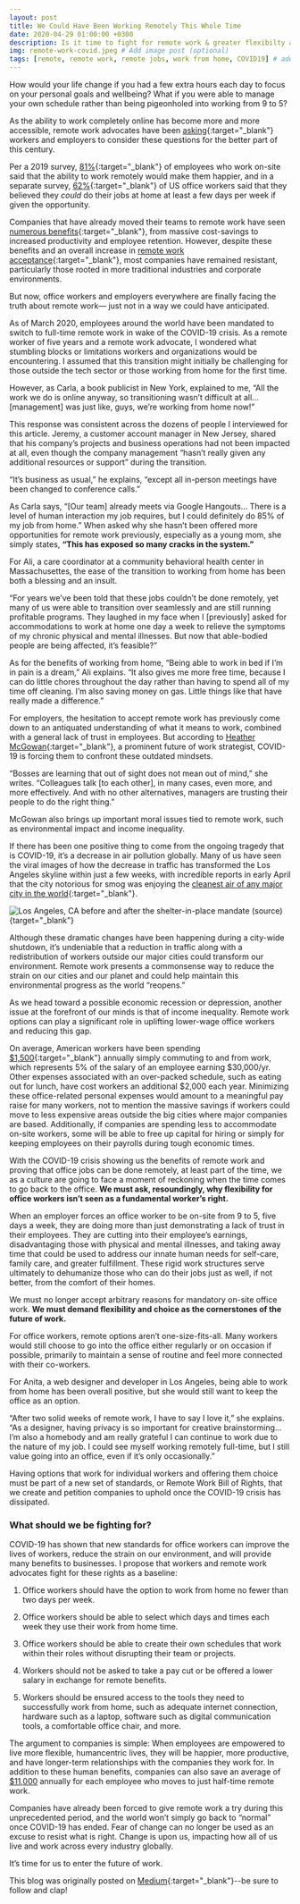```yaml
---
layout: post
title: We Could Have Been Working Remotely This Whole Time
date: 2020-04-29 01:00:00 +0300
description: Is it time to fight for remote work & greater flexibilty as a worker's right? # Add post description (optional)
img: remote-work-covid.jpeg # Add image post (optional)
tags: [remote, remote work, remote jobs, work from home, COVID19] # add tag
---
```

How would your life change if you had a few extra hours each day to focus on your personal goals and wellbeing? What if you were able to manage your own schedule rather than being pigeonholed into working from 9 to 5?

As the ability to work completely online has become more and more accessible, remote work advocates have been [asking](https://static1.squarespace.com/static/5a7cd54f80bd5eef27e9fe5b/t/5c13ad318a922d781ced24a5/1544793410946/SFM-Presentation-v3.pdf){:target="_blank"} workers and employers to consider these questions for the better part of this century.

Per a 2019 survey, [81%](https://www.owllabs.com/state-of-remote-work/2019){:target="_blank"} of employees who work on-site said that the ability to work remotely would make them happier, and in a separate survey, [62%](https://www.citrix.com/content/dam/citrix/en_us/documents/other/remote-work-the-talent-crunch.pdf){:target="_blank"} of US office workers said that they believed they *could* do their jobs at home at least a few days per week if given the opportunity.

Companies that have already moved their teams to remote work have seen [numerous benefits](https://www.forbes.com/sites/laurelfarrer/2020/02/12/top-5-benefits-of-remote-work-for-companies/#6730d97416c8){:target="_blank"}, from massive cost-savings to increased productivity and employee retention. However, despite these benefits and an overall increase in [remote work acceptance](https://buffer.com/state-of-remote-work-2019#){:target="_blank"}, most companies have remained resistant, particularly those rooted in more traditional industries and corporate environments.

But now, office workers and employers everywhere are finally facing the truth about remote work— just not in a way we could have anticipated.

As of March 2020, employees around the world have been mandated to switch to full-time remote work in wake of the COVID-19 crisis. As a remote worker of five years and a remote work advocate, I wondered what stumbling blocks or limitations workers and organizations would be encountering. I assumed that this transition might initially be challenging for those outside the tech sector or those working from home for the first time.

However, as Carla, a book publicist in New York, explained to me, “All the work we do is online anyway, so transitioning wasn’t difficult at all… [management] was just like, guys, we’re working from home now!”

This response was consistent across the dozens of people I interviewed for this article. Jeremy, a customer account manager in New Jersey, shared that his company’s projects and business operations had not been impacted at all, even though the company management “hasn’t really given any additional resources or support” during the transition.

“It’s business as usual,” he explains, “except all in-person meetings have been changed to conference calls.”

As Carla says, “[Our team] already meets via Google Hangouts… There is a level of human interaction my job requires, but I could definitely do 85% of my job from home.” When asked why she hasn’t been offered more opportunities for remote work previously, especially as a young mom, she simply states, **“This has exposed so many cracks in the system.”**

For Ali, a care coordinator at a community behavioral health center in Massachusettes, the ease of the transition to working from home has been both a blessing and an insult.

“For years we’ve been told that these jobs couldn’t be done remotely, yet many of us were able to transition over seamlessly and are still running profitable programs. They laughed in my face when I [previously] asked for accommodations to work at home one day a week to relieve the symptoms of my chronic physical and mental illnesses. But now that able-bodied people are being affected, it’s feasible?”

As for the benefits of working from home, “Being able to work in bed if I’m in pain is a dream,” Ali explains. “It also gives me more free time, because I can do little chores throughout the day rather than having to spend all of my time off cleaning. I’m also saving money on gas. Little things like that have really made a difference.”

For employers, the hesitation to accept remote work has previously come down to an antiquated understanding of what it means to work, combined with a general lack of trust in employees. But according to [Heather McGowan](https://www-forbes-com.cdn.ampproject.org/c/s/www.forbes.com/sites/heathermcgowan/2020/03/23/the-coronavirus-pandemic-accelerates-the-future-of-work-and-provides-opportunity/amp/){:target="_blank"}, a prominent future of work strategist, COVID-19 is forcing them to confront these outdated mindsets.

“Bosses are learning that out of sight does not mean out of mind,” she writes. “Colleagues talk [to each other], in many cases, even more, and more effectively. And with no other alternatives, managers are trusting their people to do the right thing.”

McGowan also brings up important moral issues tied to remote work, such as environmental impact and income inequality.

If there has been one positive thing to come from the ongoing tragedy that is COVID-19, it’s a decrease in air pollution globally. Many of us have seen the viral images of how the decrease in traffic has transformed the Los Angeles skyline within just a few weeks, with incredible reports in early April that the city notorious for smog was enjoying the [cleanest air of any major city in the world](https://www.mercurynews.com/2020/04/07/coronavirus-las-air-usually-terrible-is-best-in-the-world/){:target="_blank"}.

![Los Angeles, CA before and after the shelter-in-place mandate [(source)](https://www.businessinsider.com/photos-stay-at-home-order-reduced-los-angeles-notorious-smog-2020-4){target="_blank"}](https://cdn-images-1.medium.com/max/2600/1*TbxedJ1MgVOcjWhjkOHrdw.jpeg)

Although these dramatic changes have been happening during a city-wide shutdown, it’s undeniable that a reduction in traffic along with a redistribution of workers outside our major cities could transform our environment. Remote work presents a commonsense way to reduce the strain on our cities and our planet and could help maintain this environmental progress as the world “reopens.”

As we head toward a possible economic recession or depression, another issue at the forefront of our minds is that of income inequality. Remote work options can play a significant role in uplifting lower-wage office workers and reducing this gap.

On average, American workers have been spending [$1,500](http://www.employmentlawdaily.com/index.php/news/survey-finds-american-workers-spend-an-average-of-3000-a-year-on-coffee-and-lunch-at-work/){:target="_blank"} annually simply commuting to and from work, which represents 5% of the salary of an employee earning $30,000/yr. Other expenses associated with an over-packed schedule, such as eating out for lunch, have cost workers an additional $2,000 each year. Minimizing these office-related personal expenses would amount to a meaningful pay raise for many workers, not to mention the massive savings if workers could move to less expensive areas outside the big cities where major companies are based. Additionally, if companies are spending less to accommodate on-site workers, some will be able to free up capital for hiring or simply for keeping employees on their payrolls during tough economic times.

With the COVID-19 crisis showing us the benefits of remote work and proving that office jobs can be done remotely, at least part of the time, we as a culture are going to face a moment of reckoning when the time comes to go back to the office. **We must ask, resoundingly, why flexibility for office workers isn’t seen as a fundamental worker’s right.**

When an employer forces an office worker to be on-site from 9 to 5, five days a week, they are doing more than just demonstrating a lack of trust in their employees. They are cutting into their employee’s earnings, disadvantaging those with physical and mental illnesses, and taking away time that could be used to address our innate human needs for self-care, family care, and greater fulfillment. These rigid work structures serve ultimately to dehumanize those who can do their jobs just as well, if not better, from the comfort of their homes.

We must no longer accept arbitrary reasons for mandatory on-site office work. **We must demand flexibility and choice as the cornerstones of the future of work.**

For office workers, remote options aren’t one-size-fits-all. Many workers would still choose to go into the office either regularly or on occasion if possible, primarily to maintain a sense of routine and feel more connected with their co-workers.

For Anita, a web designer and developer in Los Angeles, being able to work from home has been overall positive, but she would still want to keep the office as an option.

“After two solid weeks of remote work, I have to say I love it,” she explains. “As a designer, having privacy is so important for creative brainstorming... I’m also a homebody and am really grateful I can continue to work due to the nature of my job. I could see myself working remotely full-time, but I still value going into an office, even if it’s only occasionally.”

Having options that work for individual workers and offering them choice must be part of a new set of standards, or Remote Work Bill of Rights, that we create and petition companies to uphold once the COVID-19 crisis has dissipated.

### What should we be fighting for?

COVID-19 has shown that new standards for office workers can improve the lives of workers, reduce the strain on our environment, and will provide many benefits to businesses. I propose that workers and remote work advocates fight for these rights as a baseline:

 1. Office workers should have the option to work from home no fewer than two days per week.

 2. Office workers should be able to select which days and times each week they use their work from home time.

 3. Office workers should be able to create their own schedules that work within their roles without disrupting their team or projects.

 4. Workers should not be asked to take a pay cut or be offered a lower salary in exchange for remote benefits.

 5. Workers should be ensured access to the tools they need to successfully work from home, such as adequate internet connection, hardware such as a laptop, software such as digital communication tools, a comfortable office chair, and more.

The argument to companies is simple: When employees are empowered to live more flexible, humancentric lives, they will be happier, more productive, and have longer-term relationships with the companies they work for. In addition to these human benefits, companies can also save an average of [$11,000](https://globalworkplaceanalytics.com/telecommuting-statistics) annually for each employee who moves to just half-time remote work.

Companies have already been forced to give remote work a try during this unprecedented period, and the world won’t simply go back to “normal” once COVID-19 has ended. Fear of change can no longer be used as an excuse to resist what is right. Change is upon us, impacting how all of us live and work across every industry globally.

It’s time for us to enter the future of work.

This blog was originally posted on [Medium](https://medium.com/the-new-distributed-workforce/we-could-have-been-working-remotely-this-whole-time-7663c40ca722){:target="_blank"}--be sure to follow and clap!

